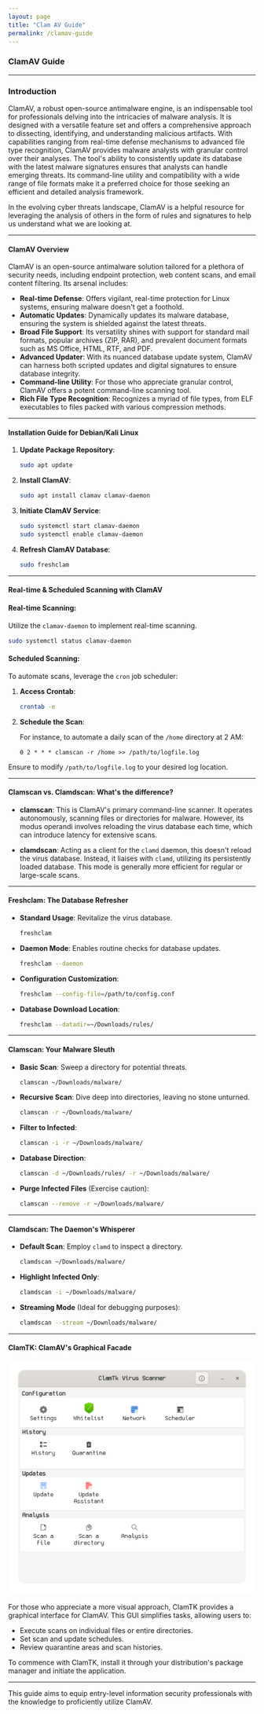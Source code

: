 ```yaml
---
layout: page
title: "Clam AV Guide"
permalink: /clamav-guide
---
```


### ClamAV Guide

---

### Introduction

ClamAV, a robust open-source antimalware engine, is an indispensable tool for professionals delving into the intricacies of malware analysis. It is designed with a versatile feature set and offers a comprehensive approach to dissecting, identifying, and understanding malicious artifacts. With capabilities ranging from real-time defense mechanisms to advanced file type recognition, ClamAV provides malware analysts with granular control over their analyses. The tool's ability to consistently update its database with the latest malware signatures ensures that analysts can handle emerging threats. Its command-line utility and compatibility with a wide range of file formats make it a preferred choice for those seeking an efficient and detailed analysis framework.

In the evolving cyber threats landscape, ClamAV is a helpful resource for leveraging the analysis of others in the form of rules and signatures to help us understand what we are looking at.

---

#### ClamAV Overview

ClamAV is an open-source antimalware solution tailored for a plethora of security needs, including endpoint protection, web content scans, and email content filtering. Its arsenal includes:

- **Real-time Defense**: Offers vigilant, real-time protection for Linux systems, ensuring malware doesn't get a foothold.
- **Automatic Updates**: Dynamically updates its malware database, ensuring the system is shielded against the latest threats.
- **Broad File Support**: Its versatility shines with support for standard mail formats, popular archives (ZIP, RAR), and prevalent document formats such as MS Office, HTML, RTF, and PDF.
- **Advanced Updater**: With its nuanced database update system, ClamAV can harness both scripted updates and digital signatures to ensure database integrity.
- **Command-line Utility**: For those who appreciate granular control, ClamAV offers a potent command-line scanning tool.
- **Rich File Type Recognition**: Recognizes a myriad of file types, from ELF executables to files packed with various compression methods.

---

#### Installation Guide for Debian/Kali Linux

1. **Update Package Repository**:
   ```bash
   sudo apt update
   ```

2. **Install ClamAV**:
   ```bash
   sudo apt install clamav clamav-daemon
   ```

3. **Initiate ClamAV Service**:
   ```bash
   sudo systemctl start clamav-daemon
   sudo systemctl enable clamav-daemon
   ```

4. **Refresh ClamAV Database**:
   ```bash
   sudo freshclam
   ```

---

#### Real-time & Scheduled Scanning with ClamAV

#### Real-time Scanning:

Utilize the `clamav-daemon` to implement real-time scanning.

```bash
sudo systemctl status clamav-daemon
```

#### Scheduled Scanning:

To automate scans, leverage the `cron` job scheduler:

1. **Access Crontab**:
   ```bash
   crontab -e
   ```

2. **Schedule the Scan**:

   For instance, to automate a daily scan of the `/home` directory at 2 AM:
   ```
   0 2 * * * clamscan -r /home >> /path/to/logfile.log
   ```

Ensure to modify `/path/to/logfile.log` to your desired log location.

---

#### Clamscan vs. Clamdscan: What's the difference?

- **clamscan**: This is ClamAV's primary command-line scanner. It operates autonomously, scanning files or directories for malware. However, its modus operandi involves reloading the virus database each time, which can introduce latency for extensive scans.

- **clamdscan**: Acting as a client for the `clamd` daemon, this doesn't reload the virus database. Instead, it liaises with `clamd`, utilizing its persistently loaded database. This mode is generally more efficient for regular or large-scale scans.

---

#### Freshclam: The Database Refresher

- **Standard Usage**: Revitalize the virus database.
   ```bash
   freshclam
   ```

- **Daemon Mode**: Enables routine checks for database updates.
   ```bash
   freshclam --daemon
   ```

- **Configuration Customization**:
   ```bash
   freshclam --config-file=/path/to/config.conf
   ```

- **Database Download Location**:
   ```bash
   freshclam --datadir=~/Downloads/rules/
   ```

---

#### Clamscan: Your Malware Sleuth

- **Basic Scan**: Sweep a directory for potential threats.
   ```bash
   clamscan ~/Downloads/malware/
   ```

- **Recursive Scan**: Dive deep into directories, leaving no stone unturned.
   ```bash
   clamscan -r ~/Downloads/malware/
   ```

- **Filter to Infected**:
   ```bash
   clamscan -i -r ~/Downloads/malware/
   ```

- **Database Direction**:
   ```bash
   clamscan -d ~/Downloads/rules/ -r ~/Downloads/malware/
   ```

- **Purge Infected Files** (Exercise caution):
   ```bash
   clamscan --remove -r ~/Downloads/malware/
   ```

---

#### Clamdscan: The Daemon's Whisperer

- **Default Scan**: Employ `clamd` to inspect a directory.
   ```bash
   clamdscan ~/Downloads/malware/
   ```

- **Highlight Infected Only**:
   ```bash
   clamdscan -i ~/Downloads/malware/
   ```

- **Streaming Mode** (Ideal for debugging purposes):
   ```bash
   clamdscan --stream ~/Downloads/malware/
   ```

---

#### ClamTK: ClamAV's Graphical Facade

![clamtk.png](/image/clamtk.png)

For those who appreciate a more visual approach, ClamTK provides a graphical interface for ClamAV. This GUI simplifies tasks, allowing users to:

- Execute scans on individual files or entire directories.
- Set scan and update schedules.
- Review quarantine areas and scan histories.

To commence with ClamTK, install it through your distribution's package manager and initiate the application.

---

This guide aims to equip entry-level information security professionals with the knowledge to proficiently utilize ClamAV.
